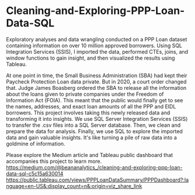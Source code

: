 # Cleaning-and-Exploring-PPP-Loan-Data-SQL
Exploratory analyses and data wrangling conducted on a PPP Loan dataset containing information on over 10 million approved borrowers. Using SQL Integration Services (SSIS), I imported the data, performed CTEs, joins, and window functions to gain insight, and then visualized the results using Tableau.

At one point in time, the Small Business Administration (SBA) had kept their Paycheck Protection Loan data private. But in 2020, a court order changed that. Judge James Boasberg ordered the SBA to release all the information about the loans given to private companies under the Freedom of Information Act (FOIA). This meant that the public would finally get to see the names, addresses, and exact loan amounts of all the PPP and EIDL borrowers.
This project involves taking this newly released data and transforming it into insights. We use SQL Server Integration Services (SSIS) to transfer the .csv files into a SQL Server database. Then, we clean and prepare the data for analysis. Finally, we use SQL to explore the imported data and gain valuable insights. It's like turning a pile of raw data into a goldmine of information.

Please explore the Medium article and Tableau public dashboard that accompanies this project to learn more. 
https://medium.com/@beananalytics_/cleaning-and-exploring-ppp-loan-data-sql-c5c15a630014
https://public.tableau.com/views/PPPLoanDataSummary/PPPDashboard?:language=en-US&:display_count=n&:origin=viz_share_link
